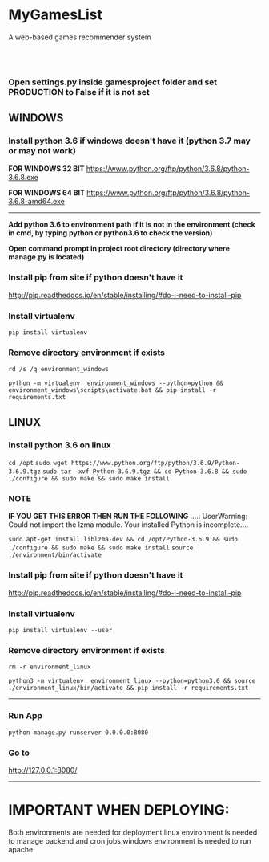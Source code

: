# MyGamesList
A web-based games recommender system
<div>
  <br>
  <br>
</div>

### Open settings.py inside gamesproject folder and set PRODUCTION to False if it is not set

## WINDOWS

### Install python 3.6 if windows doesn't have it (python 3.7 may or may not work)

**FOR WINDOWS 32 BIT**
https://www.python.org/ftp/python/3.6.8/python-3.6.8.exe

**FOR WINDOWS 64 BIT**
https://www.python.org/ftp/python/3.6.8/python-3.6.8-amd64.exe

---


**Add python 3.6 to environment path if it is not in the environment (check in cmd, by typing python or python3.6 to check the version)**

**Open command prompt in project root directory (directory where manage.py is located)**

### Install pip from site if python doesn't have it
http://pip.readthedocs.io/en/stable/installing/#do-i-need-to-install-pip

### Install virtualenv
```pip install virtualenv```

### Remove directory environment if exists
```rd /s /q environment_windows```

```python -m virtualenv  environment_windows --python=python && environment_windows\scripts\activate.bat && pip install -r requirements.txt```



## LINUX

### Install python 3.6 on linux
```cd /opt```
```sudo wget https://www.python.org/ftp/python/3.6.9/Python-3.6.9.tgz```
```sudo tar -xvf Python-3.6.9.tgz && cd Python-3.6.8 && sudo ./configure && sudo make && sudo make install```

### NOTE
**IF YOU GET THIS ERROR THEN RUN THE FOLLOWING**
....: UserWarning: Could not import the lzma module. Your installed Python is incomplete....

```sudo apt-get install liblzma-dev && cd /opt/Python-3.6.9 && sudo ./configure && sudo make && sudo make install```
```source ./environment/bin/activate```

### Install pip from site if python doesn't have it
http://pip.readthedocs.io/en/stable/installing/#do-i-need-to-install-pip

### Install virtualenv
```pip install virtualenv --user```

### Remove directory environment if exists
```rm -r environment_linux```


```python3 -m virtualenv  environment_linux --python=python3.6 && source ./environment_linux/bin/activate && pip install -r requirements.txt```


--------------------------------------------------------------------------------------------------------------

### Run App
```python manage.py runserver 0.0.0.0:8080```

### Go to
http://127.0.0.1:8080/



-------------------------------------------------------
# IMPORTANT WHEN DEPLOYING:
Both environments are needed for deployment
linux environment is needed to manage backend and cron jobs 
windows environment is needed to run apache
